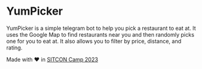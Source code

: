 # YumPicker

YumPicker is a simple telegram bot to help you pick a restaurant to eat at. It uses the Google Map to find restaurants near you
and then randomly picks one for you to eat at. It also allows you to filter by price, distance, and rating.

Made with ❤️ in [SITCON Camp 2023](https://sitcon.camp/2023)
